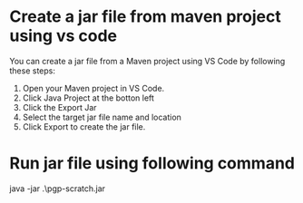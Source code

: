 # Create a jar file from maven project using vs code
You can create a jar file from a Maven project using VS Code by following these steps:
1. Open your Maven project in VS Code.
2. Click Java Project at the botton left
3. Click the Export Jar 
4. Select the target jar file name and location
5. Click Export to create the jar file.

# Run jar file using following command
java -jar .\pgp-scratch.jar

